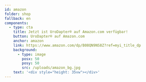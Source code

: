 ```yaml
---
id: amazon
folder: shop
fallback: en
components:
  - type: cta
    title: Jetzt ist UroDapter® auf Amazon.com verfügbar!
    button: UroDapter® auf Amazon.com
    anchor: amazon
    link: https://www.amazon.com/dp/B08QN9NS8Z?ref=myi_title_dp
    background:
      - type: image
        posx: 50
        posy: 50
        src: /uploads/amazon_bg.jpg
    text: '<div style="height: 35vw"></div>'
---
```

